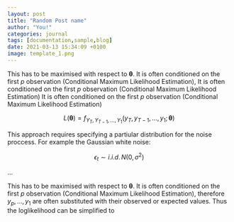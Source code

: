 ```yaml
---
layout: post
title: "Random Post name"
author: "You!"
categories: journal
tags: [documentation,sample,blog]
date: 2021-03-13 15:34:09 +0100
image: template_1.png
---
```


This has to be maximised with respect to $\boldsymbol{\theta}.$
It is often conditioned on the first $p$ observation (Conditional
Maximum Likelihood Estimation), It is often conditioned on the first $p$ observation (Conditional
Maximum Likelihood Estimation)
It is often conditioned on the first $p$ observation (Conditional
Maximum Likelihood Estimation)


$$ L(\boldsymbol{\theta})=f_{Y_{T},Y_{T-1},...,Y_{1}}(y_{T},y_{T-1},...,y_{1};\boldsymbol{\theta}) $$

This approach requires specifying a partiular distribution for the noise proccess. For example the Gaussian white noise:

$$\epsilon_{t}\sim i.i.d.\,N(0,\sigma^{2})$$

...

This has to be maximised with respect to $\boldsymbol{\theta}.$
It is often conditioned on the first $p$ observation (Conditional
Maximum Likelihood Estimation), therefore $y_{p},...,y_{1}$ are often
substituted with their observed or expected values. Thus the loglikelihood
can be simplified to